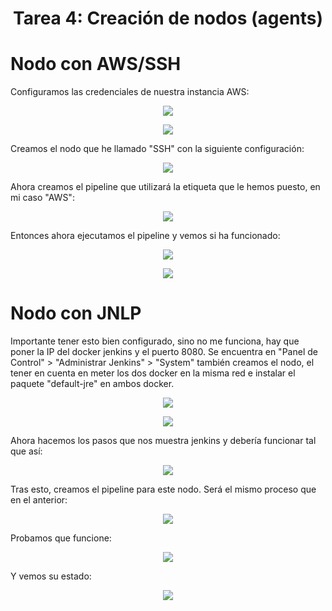 # <center>Tarea 4: Creación de nodos (agents)<center>

# Nodo con AWS/SSH

<p>Configuramos las credenciales de nuestra instancia AWS:</p>

<p align="center"> <img src="./credenciales.png"></p>
<p align="center"> <img src="./cap4.png"></p>

<p>Creamos el nodo que he llamado "SSH" con la siguiente configuración:</p>

<p align="center"> <img src="./cap3.png"></p>

<p>Ahora creamos el pipeline que utilizará la etiqueta que le hemos puesto, en mi caso "AWS":</p>

<p align="center"> <img src="./pipeline.png"></p>

<p>Entonces ahora ejecutamos el pipeline y vemos si ha funcionado:</p>

<p align="center"> <img src="./cap2.png"></p>
<p align="center"> <img src="./cap1.png"></p>

# Nodo con JNLP

<p>Importante tener esto bien configurado, sino no me funciona, hay que poner la IP del docker jenkins y el puerto 8080. Se encuentra en "Panel de Control" > "Administrar Jenkins" > "System" también creamos el nodo, el tener en cuenta en meter los dos docker en la misma red e instalar el paquete "default-jre" en ambos docker.</p>

<p align="center"> <img src="./importante.png"></p>
<p align="center"> <img src="./nodojnlp.png"></p>

<p>Ahora hacemos los pasos que nos muestra jenkins y debería funcionar tal que así:</p>

<p align="center"> <img src="./cap5.png"></p>

<p>Tras esto, creamos el pipeline para este nodo. Será el mismo proceso que en el anterior:</p>

<p align="center"> <img src="./config.png"></p>

<p>Probamos que funcione:</p>

<p align="center"> <img src="./JNLP.png"></p

<p>Y vemos su estado:</p>

<p align="center"> <img src="./pipeline_status.png"></p>
